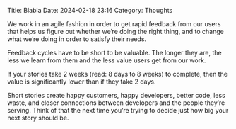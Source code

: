 Title: Blabla
Date: 2024-02-18 23:16
Category: Thoughts

We work in an agile fashion in order to get rapid feedback from our users that helps us figure out whether we’re doing the right thing, and to change what we’re doing in order to satisfy their needs.

Feedback cycles have to be short to be valuable. The longer they are, the less we learn from them and the less value users get from our work.

If your stories take 2 weeks (read: 8 days to 8 weeks) to complete, then the value is significantly lower than if they take 2 days.

Short stories create happy customers, happy developers, better code, less waste, and closer connections between developers and the people they’re serving. Think of that the next time you’re trying to decide just how big your next story should be.
